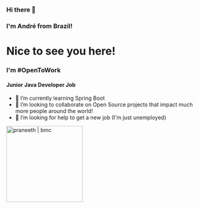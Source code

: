 ### Hi there 👋
### I'm André from Brazil! 

# Nice to see you here!

### I'm #OpenToWork
#### Junior Java Developer Job

- 🌱 I’m currently learning Spring Boot
- 👯 I’m looking to collaborate on Open Source projects that impact much more people around the world!
- 🤔 I’m looking for help to get a new job (I'm just unemployed)

<a href="https://www.buymeacoffee.com/andremeiras" rel="nofollow"><img src="https://i.imgur.com/Rx78S02.png" alt="praneeth | bmc" style="max-width:100%;" width="200px"></a>
